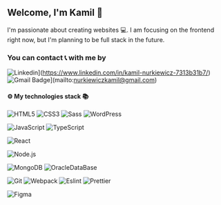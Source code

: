 ## Welcome, I'm Kamil 👋

I'm passionate about creating websites 💻. I am focusing on the frontend right now, but I'm planning to be full stack in the future.

### You can contact 📞 with me by
![Linkedin](https://img.shields.io/badge/-LinkedIn-blue?style=flat-square&logo=Linkedin&logoColor=white&link=https://www.linkedin.com/in/kamil-nurkiewicz-7313b31b7/)](https://www.linkedin.com/in/kamil-nurkiewicz-7313b31b7/) ![Gmail Badge](https://img.shields.io/badge/-Gmail-c14438?style=flat-square&logo=Gmail&logoColor=white&link=mailto:nurkiewiczkamil@gmail.com)](mailto:nurkiewiczkamil@gmail.com)
#### ⚙️ My technologies stack 📚
![HTML5](https://img.shields.io/badge/-HTML5-E34F26?style=flat-square&logo=html5&logoColor=white) ![CSS3](https://img.shields.io/badge/-CSS3-1572B6?style=flat-square&logo=css3) ![Sass](https://img.shields.io/badge/-Sass-black?style=flat-square&logo=Sass&logoColor=pink) ![WordPress](https://img.shields.io/badge/-WordPress-black?style=flat-square&logo=wordpress&logoColor=white)

![JavaScript](https://img.shields.io/badge/-JavaScript-black?style=flat-square&logo=javascript) ![TypeScript](https://img.shields.io/badge/-TypeScript-007ACC?style=flat-square&logo=typescript)

![React](https://img.shields.io/badge/-React-black?style=flat-square&logo=react) 

![Node.js](https://img.shields.io/badge/-Node.js-green?style=flat-square&logo=node.js&logoColor=white)

![MongoDB](https://img.shields.io/badge/-MongoDB-white?style=flat-square&logo=MongoDB&logoColor=green) ![OracleDataBase](https://img.shields.io/badge/-Oracle_Database-ff0000?style=flat-square&logo=Oracle&logoColor=white)

![Git](https://img.shields.io/badge/-Git-black?style=flat-square&logo=git) ![Webpack](https://img.shields.io/badge/-Webpack-blue?style=flat-square&logo=Webpack&logoColor=white) ![Eslint](https://img.shields.io/badge/-Eslint-purple?style=flat-square&logo=Eslint&logoColor=white) ![Prettier](https://img.shields.io/badge/-Prettier-black?style=flat-square&logo=Prettier&logoColor=white)

![Figma](https://img.shields.io/badge/-Figma-gray?style=flat-square&logo=Figma)

